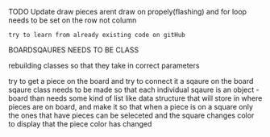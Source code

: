 TODO
	Update draw pieces arent draw on propely(flashing)
	and for loop needs to be set on the row not column

	try to learn from already existing code on gitHub


BOARDSQAURES NEEDS TO BE CLASS


rebuilding classes so that they take in correct parameters

try to get a piece on the board
and try to connect it a sqaure on the board
	sqaure class needs to be made so that each individual sqaure is an object
	-board than needs some kind of list like data structure that will store in
	where pieces are on board, and make it so that when a piece is on a square only the ones that have pieces can be
    seleceted and the square changes color to display that the piece color has changed
